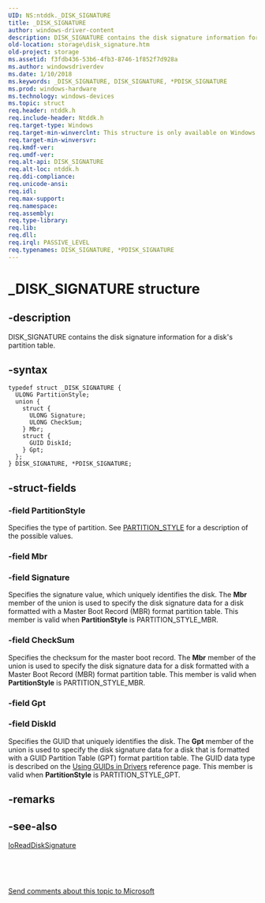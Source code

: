 ```yaml
---
UID: NS:ntddk._DISK_SIGNATURE
title: _DISK_SIGNATURE
author: windows-driver-content
description: DISK_SIGNATURE contains the disk signature information for a disk's partition table.
old-location: storage\disk_signature.htm
old-project: storage
ms.assetid: f3fdb436-53b6-4fb3-8746-1f852f7d928a
ms.author: windowsdriverdev
ms.date: 1/10/2018
ms.keywords: _DISK_SIGNATURE, DISK_SIGNATURE, *PDISK_SIGNATURE
ms.prod: windows-hardware
ms.technology: windows-devices
ms.topic: struct
req.header: ntddk.h
req.include-header: Ntddk.h
req.target-type: Windows
req.target-min-winverclnt: This structure is only available on Windows XP and later.
req.target-min-winversvr: 
req.kmdf-ver: 
req.umdf-ver: 
req.alt-api: DISK_SIGNATURE
req.alt-loc: ntddk.h
req.ddi-compliance: 
req.unicode-ansi: 
req.idl: 
req.max-support: 
req.namespace: 
req.assembly: 
req.type-library: 
req.lib: 
req.dll: 
req.irql: PASSIVE_LEVEL
req.typenames: DISK_SIGNATURE, *PDISK_SIGNATURE
---
```


# _DISK_SIGNATURE structure



## -description
DISK_SIGNATURE contains the disk signature information for a disk's partition table.



## -syntax

````
typedef struct _DISK_SIGNATURE {
  ULONG PartitionStyle;
  union {
    struct {
      ULONG Signature;
      ULONG CheckSum;
    } Mbr;
    struct {
      GUID DiskId;
    } Gpt;
  };
} DISK_SIGNATURE, *PDISK_SIGNATURE;
````


## -struct-fields

### -field PartitionStyle

Specifies the type of partition.  See <a href="https://msdn.microsoft.com/library/windows/hardware/ff563773">PARTITION_STYLE</a> for a description of the possible values.


### -field Mbr


### -field Signature

Specifies the signature value, which uniquely identifies the disk. The <b>Mbr</b> member of the union is used to specify the disk signature data for a disk formatted with a Master Boot Record (MBR) format partition table. This member is valid when <b>PartitionStyle</b> is PARTITION_STYLE_MBR. 


### -field CheckSum

Specifies the checksum for the master boot record. The <b>Mbr</b> member of the union is used to specify the disk signature data for a disk formatted with a Master Boot Record (MBR) format partition table. This member is valid when <b>PartitionStyle</b> is PARTITION_STYLE_MBR. 

</dd>
</dl>

### -field Gpt


### -field DiskId

Specifies the GUID that uniquely identifies the disk. The <b>Gpt</b> member of the union is used to specify the disk signature data for a disk that is formatted with a GUID Partition Table (GPT) format partition table. The GUID data type is described on the <a href="https://msdn.microsoft.com/library/windows/hardware/ff565392">Using GUIDs in Drivers</a> reference page. This member is valid when <b>PartitionStyle</b> is PARTITION_STYLE_GPT. 

</dd>
</dl>

## -remarks


## -see-also
<dl>
<dt>
<a href="..\ntddk\nf-ntddk-ioreaddisksignature.md">IoReadDiskSignature</a>
</dt>
</dl>
 

 

<a href="mailto:wsddocfb@microsoft.com?subject=Documentation%20feedback [storage\storage]:%20DISK_SIGNATURE structure%20 RELEASE:%20(1/10/2018)&amp;body=%0A%0APRIVACY STATEMENT%0A%0AWe use your feedback to improve the documentation. We don't use your email address for any other purpose, and we'll remove your email address from our system after the issue that you're reporting is fixed. While we're working to fix this issue, we might send you an email message to ask for more info. Later, we might also send you an email message to let you know that we've addressed your feedback.%0A%0AFor more info about Microsoft's privacy policy, see http://privacy.microsoft.com/en-us/default.aspx." title="Send comments about this topic to Microsoft">Send comments about this topic to Microsoft</a>

